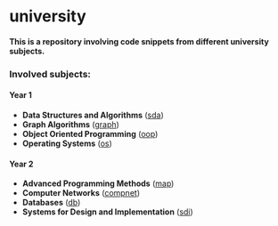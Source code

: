 # university
#### This is a repository involving code snippets from different university subjects.

### Involved subjects:
#### Year 1
* **Data Structures and Algorithms** ([sda](https://github.com/razvanw0w/university/tree/master/sda))
* **Graph Algorithms** ([graph](https://github.com/razvanw0w/university/tree/master/graph))
* **Object Oriented Programming** ([oop](https://github.com/razvanw0w/university/tree/master/oop))
* **Operating Systems** ([os](https://github.com/razvanw0w/university/tree/master/os))

#### Year 2
* **Advanced Programming Methods** ([map](https://github.com/razvanw0w/university/tree/master/map/ToyLanguageInterpreter))
* **Computer Networks** ([compnet](https://github.com/razvanw0w/university/tree/master/compnet))
* **Databases** ([db](https://github.com/razvanw0w/university/tree/master/db))
* **Systems for Design and Implementation** ([sdi](https://github.com/razvanw0w/sdi))
